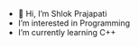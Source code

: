 - 👋 Hi, I’m Shlok Prajapati
-  I’m interested in Programming
-  I’m currently learning C++


<!---
shlok-2003/shlok-2003 is a ✨ special ✨ repository because its `README.md` (this file) appears on your GitHub profile.
You can click the Preview link to take a look at your changes.
--->
